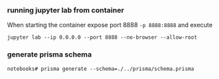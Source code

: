 ### running jupyter lab from container
When starting the container expose port 8888 `-p 8888:8888` and execute

```jupyter lab --ip 0.0.0.0 --port 8888 --no-browser --allow-root```

### generate prisma schema
```notebooks# prisma generate --schema=./../prisma/schema.prisma```



